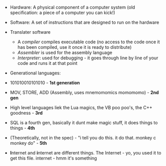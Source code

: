 * Hardware: A physical component of a computer system (old specification: a piece of a computer you can kick!)
* Software: A set of instructions that are designed to run on the hardware
* Translater software
  * A *compiler* compiles executable code (no access to the code once it has been compiled, use it once it is ready to distribute)
  * *Assembler* is used for the assembly language
  * *Interpreter*: used for debugging - it goes through line by line of your code and runs it at that point

* Generational languages:
 * 101010010101010 - **1st generation**
 * MOV, STORE, ADD (Assembly, uses mnemomomics momomomo) - **2nd gen** 
 * High level languages liek the Lua magics, the VB poo poo's, the C++ goodness - **3rd**
 * SQL is a fourth gen, basically it dunt make magic stuff, it does things to things - **4th**
 * (Theoretically, not in the spec) - "i tell you do this. it do that. monkey c monkey do" - **5th** 


* **I**nternet and **i**nternet are different things. The Internet - yo, you used it to get this file. internet - hmm it's something
